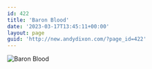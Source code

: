 ```yaml
---
id: 422
title: 'Baron Blood'
date: '2023-03-17T13:45:11+00:00'
layout: page
guid: 'http://new.andydixon.com/?page_id=422'
---
```


![Baron Blood](https://i0.wp.com/assets.g8x2.ldn.idrivee2-23.com/posters/Baron%20Blood%2001.jpg?w=1200&ssl=1 "Baron Blood")